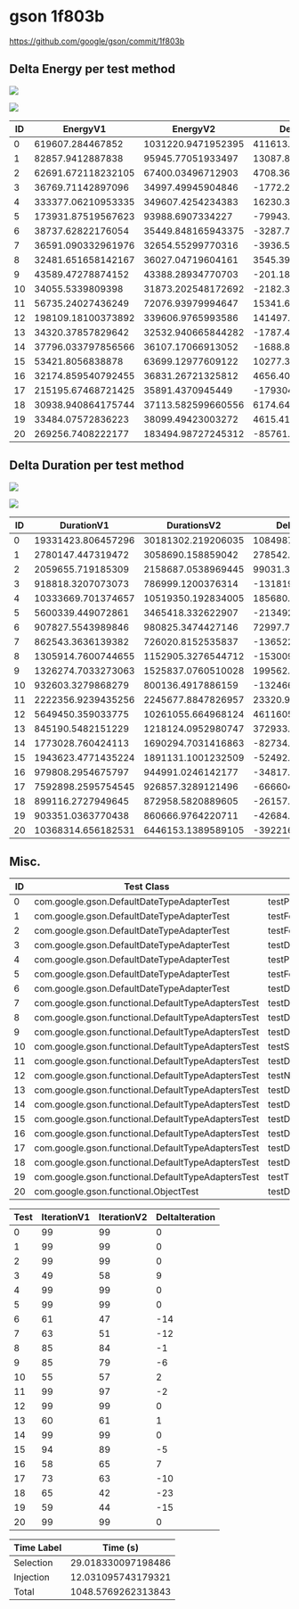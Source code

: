 # gson 1f803b


https://github.com/google/gson/commit/1f803b



## Delta Energy per test method

![](./gson_delta_energy_0_v.png)

![](./gson_delta_energy_1_v.png)


| ID | EnergyV1 | EnergyV2 | DeltaEnergy |
| --- | --- | --- | --- |
| 0 | 619607.284467852 | 1031220.9471952395 | 411613.6627273875 |
| 1 | 82857.9412887838 | 95945.77051933497 | 13087.829230551171 |
| 2 | 62691.672118232105 | 67400.03496712903 | 4708.362848896926 |
| 3 | 36769.71142897096 | 34997.49945904846 | -1772.2119699225004 |
| 4 | 333377.06210953335 | 349607.4254234383 | 16230.363313904963 |
| 5 | 173931.87519567623 | 93988.6907334227 | -79943.18446225353 |
| 6 | 38737.62822176054 | 35449.848165943375 | -3287.7800558171657 |
| 7 | 36591.090332961976 | 32654.55299770316 | -3936.5373352588176 |
| 8 | 32481.651658142167 | 36027.04719604161 | 3545.3955378994433 |
| 9 | 43589.47278874152 | 43388.28934770703 | -201.18344103448908 |
| 10 | 34055.5339809398 | 31873.202548172692 | -2182.331432767107 |
| 11 | 56735.24027436249 | 72076.93979994647 | 15341.69952558398 |
| 12 | 198109.18100373892 | 339606.9765993586 | 141497.79559561968 |
| 13 | 34320.37857829642 | 32532.940665844282 | -1787.4379124521365 |
| 14 | 37796.033797856566 | 36107.17066913052 | -1688.8631287260432 |
| 15 | 53421.8056838878 | 63699.12977609122 | 10277.324092203424 |
| 16 | 32174.859540792455 | 36831.26721325812 | 4656.407672465666 |
| 17 | 215195.67468721425 | 35891.4370945449 | -179304.23759266935 |
| 18 | 30938.940864175744 | 37113.582599660556 | 6174.641735484813 |
| 19 | 33484.07572836223 | 38099.49423003272 | 4615.418501670487 |
| 20 | 269256.7408222177 | 183494.98727245312 | -85761.7535497646 |

## Delta Duration per test method

![](./gson_delta_duration_0_v.png)

![](./gson_delta_duration_1_v.png)


| ID | DurationV1 | DurationsV2 | DeltaDuration |
| --- | --- | --- | --- |
| 0 | 19331423.806457296 | 30181302.219206035 | 10849878.41274874 |
| 1 | 2780147.447319472 | 3058690.158859042 | 278542.7115395698 |
| 2 | 2059655.719185309 | 2158687.0538969445 | 99031.33471163549 |
| 3 | 918818.3207073073 | 786999.1200376314 | -131819.20066967595 |
| 4 | 10333669.701374657 | 10519350.192834005 | 185680.4914593473 |
| 5 | 5600339.449072861 | 3465418.332622907 | -2134921.116449954 |
| 6 | 907827.5543989846 | 980825.3474427146 | 72997.79304372997 |
| 7 | 862543.3636139382 | 726020.8152535837 | -136522.5483603545 |
| 8 | 1305914.7600744655 | 1152905.3276544712 | -153009.43241999438 |
| 9 | 1326274.7033273063 | 1525837.0760510028 | 199562.37272369652 |
| 10 | 932603.3279868279 | 800136.4917886159 | -132466.836198212 |
| 11 | 2222356.9239435256 | 2245677.8847826957 | 23320.96083917003 |
| 12 | 5649450.359033775 | 10261055.664968124 | 4611605.305934349 |
| 13 | 845190.5482151229 | 1218124.0952980747 | 372933.54708295176 |
| 14 | 1773028.760424113 | 1690294.7031416863 | -82734.05728242663 |
| 15 | 1943623.4771435224 | 1891131.1001232509 | -52492.377020271495 |
| 16 | 979808.2954675797 | 944991.0246142177 | -34817.270853362046 |
| 17 | 7592898.2595754545 | 926857.3289121496 | -6666040.930663304 |
| 18 | 899116.2727949645 | 872958.5820889605 | -26157.69070600404 |
| 19 | 903351.0363770438 | 860666.9764220711 | -42684.059954972705 |
| 20 | 10368314.656182531 | 6446153.1389589105 | -3922161.517223621 |

## Misc.

| ID | Test Class | Test Method |
| --- | --- | --- |
| 0 | com.google.gson.DefaultDateTypeAdapterTest | testParsingDatesFormattedWithUsLocale |
| 1 | com.google.gson.DefaultDateTypeAdapterTest | testFormattingInEnUs |
| 2 | com.google.gson.DefaultDateTypeAdapterTest | testFormatUsesDefaultTimezone |
| 3 | com.google.gson.DefaultDateTypeAdapterTest | testDatePattern |
| 4 | com.google.gson.DefaultDateTypeAdapterTest | testParsingDatesFormattedWithSystemLocale |
| 5 | com.google.gson.DefaultDateTypeAdapterTest | testFormattingInFr |
| 6 | com.google.gson.DefaultDateTypeAdapterTest | testDateSerialization |
| 7 | com.google.gson.functional.DefaultTypeAdaptersTest | testDateSerializationWithPatternNotOverridenByTypeAdapter |
| 8 | com.google.gson.functional.DefaultTypeAdaptersTest | testDefaultJavaSqlTimestampDeserialization |
| 9 | com.google.gson.functional.DefaultTypeAdaptersTest | testDateSerializationWithPattern |
| 10 | com.google.gson.functional.DefaultTypeAdaptersTest | testSqlDateSerialization |
| 11 | com.google.gson.functional.DefaultTypeAdaptersTest | testDefaultDateDeserializationUsingBuilder |
| 12 | com.google.gson.functional.DefaultTypeAdaptersTest | testNullSerialization |
| 13 | com.google.gson.functional.DefaultTypeAdaptersTest | testDateDeserializationWithPattern |
| 14 | com.google.gson.functional.DefaultTypeAdaptersTest | testDateSerializationInCollection |
| 15 | com.google.gson.functional.DefaultTypeAdaptersTest | testDefaultDateDeserialization |
| 16 | com.google.gson.functional.DefaultTypeAdaptersTest | testDefaultJavaSqlTimestampSerialization |
| 17 | com.google.gson.functional.DefaultTypeAdaptersTest | testDefaultDateSerialization |
| 18 | com.google.gson.functional.DefaultTypeAdaptersTest | testDefaultDateSerializationUsingBuilder |
| 19 | com.google.gson.functional.DefaultTypeAdaptersTest | testTimestampSerialization |
| 20 | com.google.gson.functional.ObjectTest | testDateAsMapObjectField |




| Test | IterationV1 | IterationV2 | DeltaIteration |
| --- | --- | --- | --- |
| 0 | 99 | 99 | 0 |
| 1 | 99 | 99 | 0 |
| 2 | 99 | 99 | 0 |
| 3 | 49 | 58 | 9 |
| 4 | 99 | 99 | 0 |
| 5 | 99 | 99 | 0 |
| 6 | 61 | 47 | -14 |
| 7 | 63 | 51 | -12 |
| 8 | 85 | 84 | -1 |
| 9 | 85 | 79 | -6 |
| 10 | 55 | 57 | 2 |
| 11 | 99 | 97 | -2 |
| 12 | 99 | 99 | 0 |
| 13 | 60 | 61 | 1 |
| 14 | 99 | 99 | 0 |
| 15 | 94 | 89 | -5 |
| 16 | 58 | 65 | 7 |
| 17 | 73 | 63 | -10 |
| 18 | 65 | 42 | -23 |
| 19 | 59 | 44 | -15 |
| 20 | 99 | 99 | 0 |



| Time Label | Time (s) |
| --- | --- |
| Selection | 29.018330097198486 |
| Injection | 12.031095743179321 |
| Total | 1048.5769262313843 |


